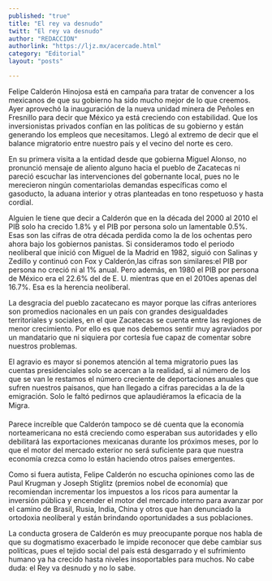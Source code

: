 ```yaml
---
published: "true"
title: "El rey va desnudo"
twitt: "El rey va desnudo"
author: "REDACCION"
authorlink: "https://ljz.mx/acercade.html"
category: "Editorial"
layout: "posts"

---
```



  Felipe Calderón Hinojosa está en campaña para tratar de convencer a los mexicanos de que su gobierno ha sido mucho mejor de lo que creemos. Ayer aprovechó la inauguración de la nueva unidad minera de Peñoles en Fresnillo para decir que México ya está creciendo con estabilidad. Que los inversionistas privados confían en las políticas de su gobierno y están generando los empleos que necesitamos. Llegó al extremo de decir que el balance migratorio entre nuestro país y el vecino del norte es cero.



  En su primera visita a la entidad desde que gobierna Miguel Alonso, no pronunció mensaje de aliento alguno hacia el pueblo de Zacatecas ni pareció escuchar las intervenciones del gobernante local, pues no le merecieron ningún comentariolas demandas específicas como el gasoducto, la aduana interior y otras planteadas en tono respetuoso y hasta cordial.



  Alguien le tiene que decir a Calderón que en la década del 2000 al 2010 el PIB solo ha crecido 1.8% y el PIB por persona solo un lamentable 0.5%. Esas son las cifras de otra década perdida como la de los ochentas pero ahora bajo los gobiernos panistas. Si consideramos todo el periodo neoliberal que inició con Miguel de la Madrid en 1982, siguió con Salinas y Zedillo y continuó con Fox y Calderón,las cifras son similares:el PIB por persona no creció ni al 1% anual. Pero además, en 1980 el PIB por persona de México era el 22.6% del de E. U. mientras que en el 2010es apenas del 16.7%. Esa es la herencia neoliberal.



  La desgracia del pueblo zacatecano es mayor porque las cifras anteriores son promedios nacionales en un país con grandes desigualdades territoriales y sociales, en el que Zacatecas se cuenta entre las regiones de menor crecimiento. Por ello es que nos debemos sentir muy agraviados por un mandatario que ni siquiera por cortesía fue capaz de comentar sobre nuestros problemas.



  El agravio es mayor si ponemos atención al tema migratorio pues las cuentas presidenciales solo se acercan a la realidad, si al número de los que se van le restamos el número creciente de deportaciones anuales que sufren nuestros paisanos, que han llegado a cifras parecidas a la de la emigración. Solo le faltó pedirnos que aplaudiéramos la eficacia de la Migra.



  Parece increíble que Calderón tampoco se dé cuenta que la economía norteamericana no está creciendo como esperaban sus autoridades y ello debilitará las exportaciones mexicanas durante los próximos meses, por lo que el motor del mercado exterior no será suficiente para que nuestra economía crezca como lo están haciendo otros países emergentes.



  Como si fuera autista, Felipe Calderón no escucha opiniones como las de Paul Krugman y Joseph Stiglitz (premios nobel de economía) que recomiendan incrementar los impuestos a los ricos para aumentar la inversión pública y encender el motor del mercado interno para avanzar por el camino de Brasil, Rusia, India, China y otros que han denunciado la ortodoxia neoliberal y están brindando oportunidades a sus poblaciones.



  La conducta grosera de Calderón es muy preocupante porque nos habla de que su dogmatismo exacerbado le impide reconocer que debe cambiar sus políticas, pues el tejido social del país está desgarrado y el sufrimiento humano ya ha crecido hasta niveles insoportables para muchos. No cabe duda: el Rey va desnudo y no lo sabe.



   



   

